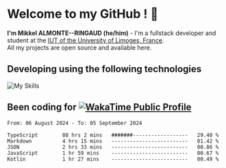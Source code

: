 # Welcome to my GitHub ! 🌃

**I'm Mikkel ALMONTE--RINGAUD (he/him)** - I'm a fullstack developer and student at the [IUT of the University of Limoges, France](https://iut.unilim.fr). \
All my projects are open source and available here.

## Developing using the following technologies

![My Skills](https://skillicons.dev/icons?i=dart,solidjs,pnpm,nodejs,ts,js,vercel,netlify,html,css,rust,astro,git,vue,md,electron,figma,github,bash,bun,cloudflare,py,tailwind,nginx,npm,tauri,vite,zig,yarn,windicss&theme=dark)

## Been coding for [![WakaTime Public Profile](https://wakatime.com/badge/user/0839e595-e07a-435c-8d59-ed95f2a3d6dd.svg?style=flat-square)](https://wakatime.com/@0839e595-e07a-435c-8d59-ed95f2a3d6dd)

<!--START_SECTION:waka-->

```plain
From: 06 August 2024 - To: 05 September 2024

TypeScript        88 hrs 2 mins   #######------------------   29.40 %
Markdown          4 hrs 15 mins   -------------------------   01.42 %
JSON              2 hrs 33 mins   -------------------------   00.86 %
JavaScript        1 hr 59 mins    -------------------------   00.67 %
Kotlin            1 hr 27 mins    -------------------------   00.49 %
```

<!--END_SECTION:waka-->
